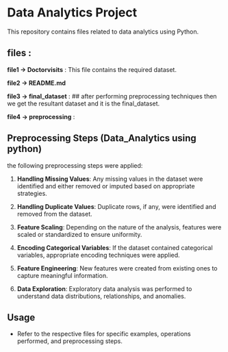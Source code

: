 # Data Analytics Project 
This repository contains files related to data analytics using Python.

## files :

**file1 -> Doctorvisits** :
      This file contains the required dataset.

 **file2 -> README.md**

 **file3 -> final_dataset** :
     ##  after performing preprocessing techniques then we get the resultant dataset and it is the final_dataset.

  **file4 -> preprocessing** :
 
   ## Preprocessing Steps (Data_Analytics using python)

   the following preprocessing steps were applied:

   1. **Handling Missing Values**:
           Any missing values in the dataset were identified and either removed or imputed based on appropriate strategies.

   2. **Handling Duplicate Values**:
           Duplicate rows, if any, were identified and removed from the dataset.

   3. **Feature Scaling**:
           Depending on the nature of the analysis, features were scaled or standardized to ensure uniformity.

   4. **Encoding Categorical Variables**:
           If the dataset contained categorical variables, appropriate encoding techniques were applied.

   5. **Feature Engineering**:
          New features were created from existing ones to capture meaningful information.

   6. **Data Exploration**:
         Exploratory data analysis was performed to understand data distributions, relationships, and anomalies.


 
## Usage 

- Refer to the respective files for specific examples, operations performed, and preprocessing steps.
